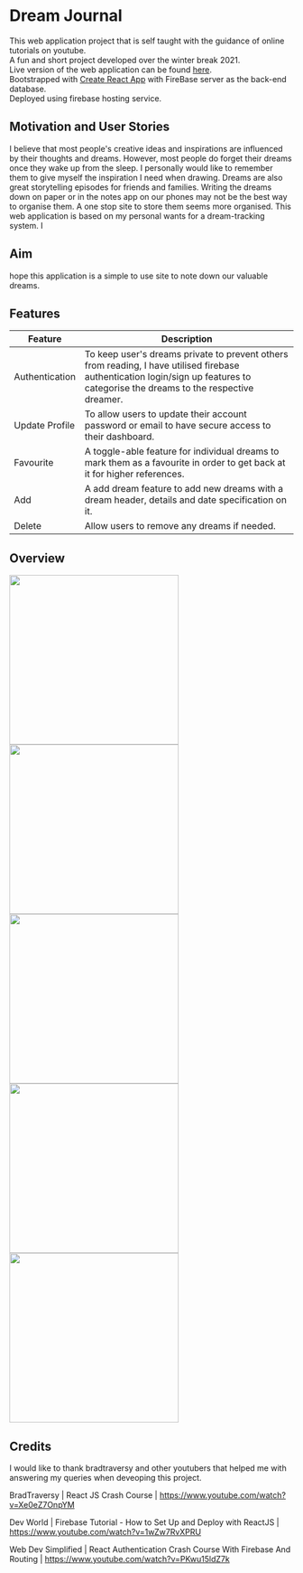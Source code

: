 # Dream Journal

This web application project that is self taught with the guidance of online tutorials on youtube. <br>
A fun and short project developed over the winter break 2021. <br>
Live version of the web application can be found [here](https://dream-journal-bc782.web.app/). <br>
Bootstrapped with [Create React App](https://github.com/facebook/create-react-app) with FireBase server as the back-end database. <br>
Deployed using firebase hosting service. 

## Motivation and User Stories

I believe that most people's creative ideas and inspirations are influenced by their thoughts and dreams. However, most people do forget their dreams once they wake up from the sleep. I personally would like to remember them to give myself the inspiration I need when drawing. Dreams are also great storytelling episodes for friends and families. 
Writing the dreams down on paper or in the notes app on our phones may not be the best way to organise them. A one stop site to store them seems more organised. 
This web application is based on my personal wants for a dream-tracking system. I

## Aim

 hope this application is a simple to use site to note down our valuable dreams.

## Features
Feature | Description
------------ | -------------
Authentication | To keep user's dreams private to prevent others from reading, I have utilised firebase authentication login/sign up features to categorise the dreams to the respective dreamer. 
Update Profile | To allow users to update their account password or email to have secure access to their dashboard. 
Favourite | A toggle-able feature for individual dreams to mark them as a favourite in order to get back at it for higher references.
Add | A add dream feature to add new dreams with a dream header, details and date specification on it. 
Delete | Allow users to remove any dreams if needed.

## Overview
<p float="left">
<img src="https://user-images.githubusercontent.com/77206005/149649391-2a149b40-1d30-463e-b0b9-2fd2667a69a7.png" width="300">
<img src="https://user-images.githubusercontent.com/77206005/149649400-8ac1e484-557a-4a74-9f87-4a90cb02456a.png" width="300">
<img src="https://user-images.githubusercontent.com/77206005/149649403-55c2bd32-a76f-48d0-89ad-111a95ee56d7.png" width="300">
<img src="https://user-images.githubusercontent.com/77206005/149649406-e21729dc-654b-4edd-9f26-da432e063945.png" width="300">
<img src="https://user-images.githubusercontent.com/77206005/149649408-876e07d6-1f6f-43ad-9bad-808578c8bfdb.png" width="300">

## Credits
I would like to thank bradtraversy and other youtubers that helped me with answering my queries when deveoping this project. 

BradTraversy | React JS Crash Course | https://www.youtube.com/watch?v=Xe0eZ7OnpYM

Dev World | Firebase Tutorial - How to Set Up and Deploy with ReactJS | https://www.youtube.com/watch?v=1wZw7RvXPRU

Web Dev Simplified | React Authentication Crash Course With Firebase And Routing | https://www.youtube.com/watch?v=PKwu15ldZ7k
